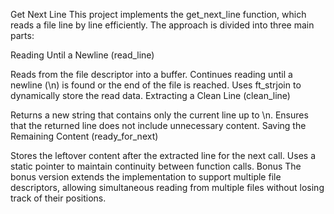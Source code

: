 Get Next Line
This project implements the get_next_line function, which reads a file line by line efficiently. The approach is divided into three main parts:

Reading Until a Newline (read_line)

Reads from the file descriptor into a buffer.
Continues reading until a newline (\n) is found or the end of the file is reached.
Uses ft_strjoin to dynamically store the read data.
Extracting a Clean Line (clean_line)

Returns a new string that contains only the current line up to \n.
Ensures that the returned line does not include unnecessary content.
Saving the Remaining Content (ready_for_next)

Stores the leftover content after the extracted line for the next call.
Uses a static pointer to maintain continuity between function calls.
Bonus
The bonus version extends the implementation to support multiple file descriptors, allowing simultaneous reading from multiple files without losing track of their positions.
